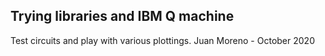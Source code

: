 ## Trying libraries and IBM Q machine

Test circuits and play with various plottings.
Juan Moreno - October 2020
